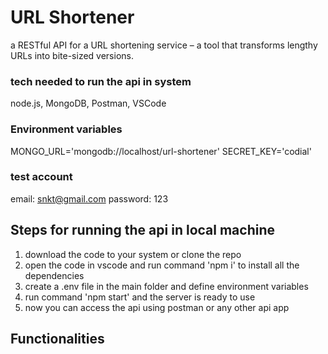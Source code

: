 # URL Shortener
a RESTful API for a URL shortening service – a tool that transforms lengthy URLs into bite-sized versions.

### tech needed to run the api in system
node.js, MongoDB, Postman, VSCode

### Environment variables
MONGO_URL='mongodb://localhost/url-shortener'
SECRET_KEY='codial'

### test account 
email: snkt@gmail.com
password: 123

## Steps for running the api in local machine
1. download the code to your system or clone the repo
2. open the code in vscode and run command 'npm i' to install all the dependencies
3. create a .env file in the main folder and define environment variables
4. run command 'npm start' and the server is ready to use
5. now you can access the api using postman or any other api app

## Functionalities
